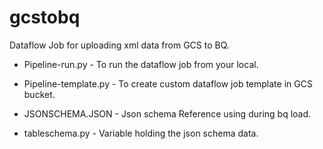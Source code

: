 # gcstobq
Dataflow Job for uploading xml data from GCS to BQ.

* Pipeline-run.py -
To run the dataflow job from your local.

* Pipeline-template.py - 
To create custom dataflow job template in GCS bucket.

* JSONSCHEMA.JSON - 
Json schema Reference using during bq load.

* tableschema.py - 
Variable holding the json schema data. 
